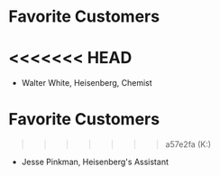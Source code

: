 # Favorite Customers
<<<<<<< HEAD
=======
* Walter White, Heisenberg, Chemist
# Favorite Customers
>>>>>>> a57e2fa (K:)
* Jesse Pinkman, Heisenberg's Assistant

